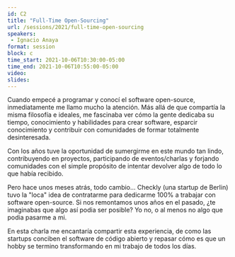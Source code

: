 ```yaml
---
id: C2
title: "Full-Time Open-Sourcing"
url: /sessions/2021/full-time-open-sourcing
speakers:
 - Ignacio Anaya
format: session
block: c
time_start: 2021-10-06T10:30:00-05:00
time_end: 2021-10-06T10:55:00-05:00
video:
slides:
---
```


Cuando empecé a programar y conocí el software open-source, inmediatamente me llamo mucho la atención. Más allá de que compartía la misma filosofía e ideales, me fascinaba ver cómo la gente dedicaba su tiempo, conocimiento y habilidades para crear software, esparcir conocimiento y contribuir con comunidades de formar totalmente desinteresada.

Con los años tuve la oportunidad de sumergirme en este mundo tan lindo, contribuyendo en proyectos, participando de eventos/charlas y forjando comunidades con el simple propósito de intentar devolver algo de todo lo que había recibido.

Pero hace unos meses atrás, todo cambio... Checkly (una startup de Berlin) tuvo la "loca" idea de contratarme para dedicarme 100% a trabajar con software open-source. Si nos remontamos unos años en el pasado, ¿te imaginabas que algo así podia ser posible? Yo no, o al menos no algo que podia pasarme a mi.

En esta charla me encantaría compartir esta experiencia, de como las startups conciben el software de código abierto y repasar cómo es que un hobby se termino transformando en mi trabajo de todos los días.
